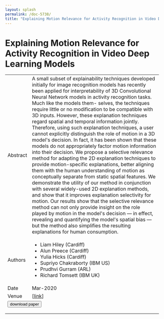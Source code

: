 ```yaml
---
layout: splash
permalink: /doc-5738/
title: "Explaining Motion Relevance for Activity Recognition in Video Deep Learning Models"
---
```


# Explaining Motion Relevance for Activity Recognition in Video Deep Learning Models

<table>
    <tbody>
    <tr>
        <td>Abstract</td>
        <td>A small subset of explainability techniques developed initially for image recognition models has recently been applied for interpretability of 3D Convolutional Neural Network models in activity recognition tasks. Much like the models them- selves, the techniques require little or no modification to be compatible with 3D inputs. However, these explanation techniques regard spatial and temporal information jointly. Therefore, using such explanation techniques, a user cannot explicitly distinguish the role of motion in a 3D model's decision. In fact, it has been shown that these models do not appropriately factor motion information into their decision. We propose a selective relevance method for adapting the 2D explanation techniques to provide motion-specific explanations, better aligning them with the human understanding of motion as conceptually separate from static spatial features. We demonstrate the utility of our method in conjunction with several widely-used 2D explanation methods, and show that it improves explanation selectivity for motion. Our results show that the selective relevance method can not only provide insight on the role played by motion in the model's decision — in effect, revealing and quantifying the model's spatial bias — but the method also simplifies the resulting explanations for human consumption.</td>
    </tr>
    <tr>
        <td>Authors</td>
        <td>
            <ul>
                <li>Liam Hiley (Cardiff)</li>
                <li>Alun Preece (Cardiff)</li>
                <li>Yulia Hicks (Cardiff)</li>
                <li>Supriyo Chakraborty (IBM US)</li>
                <li>Prudhvi Gurram (ARL)</li>
                <li>Richard Tomsett (IBM UK)</li>
            </ul>
        </td>
    </tr>
    <tr>
        <td>Date</td>
        <td>Mar-2020</td>
    </tr>
    <tr>
        <td>Venue</td>
        <td> [<a href="https://arxiv.org/pdf/2003.14285.pdf">link</a>]</td>
    </tr>
        <tr>
            <td colspan="2">
                <form method="get" action="https://arxiv.org/pdf/2003.14285.pdf">
                    <button type="submit">download paper</button>
                </form>
            </td>
        </tr>
    </tbody>
</table>
